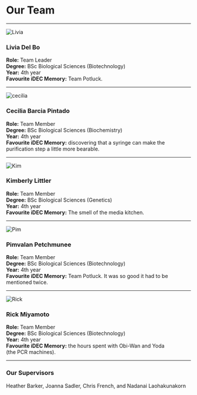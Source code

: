# Our Team

--- 

![Livia](Livia2.jpg)  
### Livia Del Bo  

**Role:** Team Leader   
**Degree:** BSc Biological Sciences (Biotechnology)  
**Year:** 4th year  
**Favourite iDEC Memory:** Team Potluck.  

---

![cecilia](cc.jpg)  

### Cecilia Barcia Pintado  

**Role:** Team Member  
**Degree:** BSc Biological Sciences (Biochemistry)  
**Year:** 4th year  
**Favourite iDEC Memory:** discovering that a syringe can make the purification step a little more bearable.  

---

![Kim](kim.jpg)    
### Kimberly Littler  

**Role:** Team Member  
**Degree:** BSc Biological Sciences (Genetics)  
**Year:** 4th year  
**Favourite iDEC Memory:** The smell of the media kitchen.    

---

![Pim](pim2.jpg)  
### Pimvalan Petchmunee  

**Role:** Team Member  
**Degree:** BSc Biological Sciences (Biotechnology)  
**Year:** 4th year  
**Favourite iDEC Memory:** Team Potluck. It was so good it had to be mentioned twice.  

---

![Rick](Rick2.jpg)    
### Rick Miyamoto  

**Role:** Team Member  
**Degree:** BSc Biological Sciences (Biotechnology)  
**Year:** 4th year  
**Favourite iDEC Memory:** the hours spent with Obi-Wan and Yoda (the PCR machines).   

--- 

### Our Supervisors
Heather Barker, Joanna Sadler, Chris French, and Nadanai Laohakunakorn


